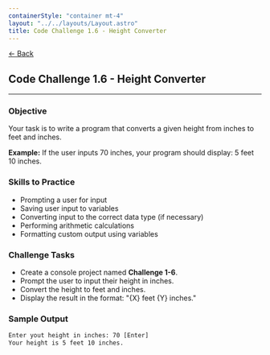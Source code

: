 ```yaml
---
containerStyle: "container mt-4"
layout: "../../layouts/Layout.astro"
title: Code Challenge 1.6 - Height Converter
---
```


<a href="/code-challenges/" class="btn btn-sm btn-outline-light mb-3">
  ← Back
</a>

## Code Challenge 1.6 - Height Converter

---

### Objective

Your task is to write a program that converts a given height from inches to feet and inches.

**Example:** If the user inputs 70 inches, your program should display: 5 feet 10 inches.

### Skills to Practice

- Prompting a user for input
- Saving user input to variables
- Converting input to the correct data type (if necessary)
- Performing arithmetic calculations
- Formatting custom output using variables

### Challenge Tasks

- Create a console project named **Challenge 1-6**.
- Prompt the user to input their height in inches.
- Convert the height to feet and inches.
- Display the result in the format: "{X} feet {Y} inches."

### Sample Output

```txt
Enter yout height in inches: 70 [Enter]
Your height is 5 feet 10 inches.
```
